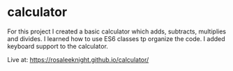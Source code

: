 # calculator

For this project I created a basic calculator which adds, subtracts, multiplies and divides. I learned how to use ES6 classes tp organize the code. I added keyboard support to the calculator. 

Live at: https://rosaleeknight.github.io/calculator/